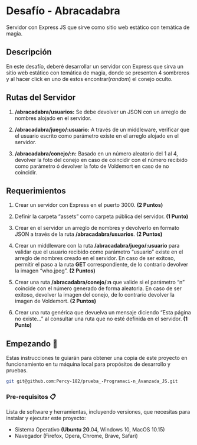 # Desafío - Abracadabra

Servidor con Express JS que sirve como sitio web estático
con temática de magia.

## Descripción

En este desafío, deberé desarrollar un servidor con Express que sirva un sitio web estático con temática de magia, donde se presenten 4 sombreros y al hacer click en uno de estos
encontrar(_random_) el conejo oculto.

## Rutas del Servidor

1. **/abracadabra/usuarios:** Se debe devolver un JSON con un arreglo de nombres alojado en el servidor.

2. **/abracadabra/juego/:usuario:** A través de un middleware, verificar que el usuario escrito como parámetro existe en el arreglo alojado en el servidor.

3. **/abracadabra/conejo/:n:** Basado en un número aleatorio del 1 al 4, devolver la foto del conejo en caso de coincidir con el número recibido como parámetro ó devolver la foto de Voldemort en caso de no coincidir.

## Requerimientos

1. Crear un servidor con Express en el puerto 3000. **(2 Puntos)**

2. Definir la carpeta “assets” como carpeta pública del servidor. **(1 Punto)**

3. Crear en el servidor un arreglo de nombres y devolverlo en formato JSON a través de la ruta **/abracadabra/usuarios**. **(2 Puntos)**
4. Crear un middleware con la ruta **/abracadabra/juego/:usuario** para validar que el usuario recibido como parámetro “usuario” existe en el arreglo de nombres creado en el servidor.
   En caso de ser exitoso, permitir el paso a la ruta **GET** correspondiente, de lo contrario devolver la imagen “who.jpeg”. **(2 Puntos)**

5. Crear una ruta **/abracadabra/conejo/:n** que valide si el parámetro “n” coincide con el número generado de forma aleatoria.
   En caso de ser exitoso, devolver la imagen del conejo, de lo contrario devolver la imagen de Voldemort. **(2 Puntos)**

6. Crear una ruta genérica que devuelva un mensaje diciendo “Esta página no existe...” al consultar una ruta que no esté definida en el servidor. **(1 Punto)**

## Empezando 🚀

Estas instrucciones te guiarán para obtener una copia de este proyecto en funcionamiento en tu máquina local para propósitos de desarrollo y pruebas.

```bash
git git@github.com:Percy-182/prueba_-Programaci-n_Avanzada_JS.git
```

### Pre-requisitos 📋

Lista de software y herramientas, incluyendo versiones, que necesitas para instalar y ejecutar este proyecto:

- Sistema Operativo **(Ubuntu 20**.04, Windows 10, MacOS 10.15)
- Navegador (Firefox, Opera, Chrome, Brave, Safari)
